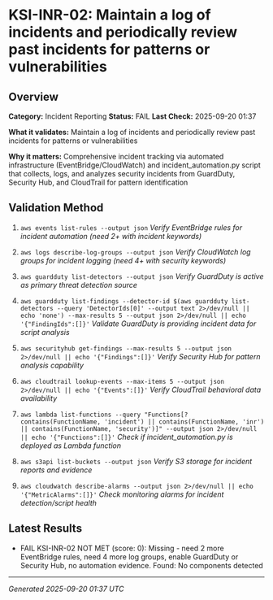# KSI-INR-02: Maintain a log of incidents and periodically review past incidents for patterns or vulnerabilities

## Overview

**Category:** Incident Reporting
**Status:** FAIL
**Last Check:** 2025-09-20 01:37

**What it validates:** Maintain a log of incidents and periodically review past incidents for patterns or vulnerabilities

**Why it matters:** Comprehensive incident tracking via automated infrastructure (EventBridge/CloudWatch) and incident_automation.py script that collects, logs, and analyzes security incidents from GuardDuty, Security Hub, and CloudTrail for pattern identification

## Validation Method

1. `aws events list-rules --output json`
   *Verify EventBridge rules for incident automation (need 2+ with incident keywords)*

2. `aws logs describe-log-groups --output json`
   *Verify CloudWatch log groups for incident logging (need 4+ with security keywords)*

3. `aws guardduty list-detectors --output json`
   *Verify GuardDuty is active as primary threat detection source*

4. `aws guardduty list-findings --detector-id $(aws guardduty list-detectors --query 'DetectorIds[0]' --output text 2>/dev/null || echo 'none') --max-results 5 --output json 2>/dev/null || echo '{"FindingIds":[]}'`
   *Validate GuardDuty is providing incident data for script analysis*

5. `aws securityhub get-findings --max-results 5 --output json 2>/dev/null || echo '{"Findings":[]}'`
   *Verify Security Hub for pattern analysis capability*

6. `aws cloudtrail lookup-events --max-items 5 --output json 2>/dev/null || echo '{"Events":[]}'`
   *Verify CloudTrail behavioral data availability*

7. `aws lambda list-functions --query "Functions[?contains(FunctionName, 'incident') || contains(FunctionName, 'inr') || contains(FunctionName, 'security')]" --output json 2>/dev/null || echo '{"Functions":[]}'`
   *Check if incident_automation.py is deployed as Lambda function*

8. `aws s3api list-buckets --output json`
   *Verify S3 storage for incident reports and evidence*

9. `aws cloudwatch describe-alarms --output json 2>/dev/null || echo '{"MetricAlarms":[]}'`
   *Check monitoring alarms for incident detection/script health*

## Latest Results

- FAIL KSI-INR-02 NOT MET (score: 0): Missing - need 2 more EventBridge rules, need 4 more log groups, enable GuardDuty or Security Hub, no automation evidence. Found: No components detected

---
*Generated 2025-09-20 01:37 UTC*
